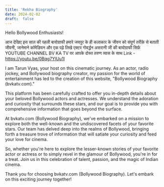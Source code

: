 ```yaml
---
title: 'Rekha Biography'
date: 2024-02-02
draft:  false
---
```


Hello Bollywood Enthusiasts!

आज देखिए इस साल की पहली बायोग्राफी हमारे जयपुर के ही कलाकार के जीवन को 
संपूर्ण तरीक़े से बताती जीवनी, जानेमाने कॉमेडियन और एक पढ़े लिखे एक्टर गोवर्द्धन असरानी जी 
की बायोग्राफी सिर्फ़ YOUTUBE CHANNEL BV KA TV पर आपके दोस्त तरुण व्यास के साथ 
Link - https://youtu.be/0Bqg7YlUu1I

I am Tarun Vyas, your host on this cinematic journey. As an actor, radio jockey, and Bollywood biography creator, my passion for the world of entertainment has led to the creation of this website, "Bollywood Biography (bvkatv.com)."

This platform has been carefully crafted to offer you in-depth details about your beloved Bollywood actors and actresses. We understand the adoration and curiosity that surrounds these stars, and our goal is to provide you with comprehensive information that goes beyond the surface.

At bvkatv.com (Bollywood Biography), we've embarked on a mission to explore both the well-known and the undiscovered facets of your favorite stars. Our team has delved deep into the realms of Bollywood, bringing forth a treasure trove of information that will satiate your curiosity and feed your love for cinema.

So, whether you're here to explore the lesser-known stories of your favorite actor or actress or to simply revel in the glamour of Bollywood, you're in for a treat. Join us in this celebration of talent, passion, and the magic of Indian cinema.

Thank you for choosing bvkatv.com (Bollywood Biography). Let's embark on this exciting journey together!